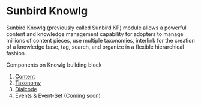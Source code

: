 # Sunbird Knowlg

Sunbird Knowlg (previously called Sunbird KP) module allows a powerful content and knowledge management capability for adopters to manage millions of content pieces, use multiple taxonomies, interlink for the creation of a knowledge base, tag, search, and organize in a flexible hierarchical fashion.

Components on Knowlg building block

1. [Content](docs/content/content-management.md)
2. [Taxonomy](docs/taxonomy/taxonomy.md)
3. [Dialcode](docs/dialcode/dialcode.md)
4. Events & Event-Set (Coming soon)

